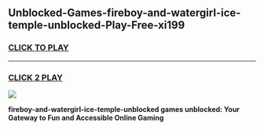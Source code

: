 
## Unblocked-Games-fireboy-and-watergirl-ice-temple-unblocked-Play-Free-xi199
<h3>
<a href="https://premium76.site?title=fireboy-and-watergirl-ice-temple-unblocked&ref=19M">CLICK TO PLAY</a></h3>
<hr>

<h3>
<a href="https://premium76.site?title=fireboy-and-watergirl-ice-temple-unblocked&ref=19M">CLICK 2 PLAY</a>
  
</h3>

<a href="https://premium76.site?title=fireboy-and-watergirl-ice-temple-unblocked&ref=19M"><img src="https://clearcache.store/games.png"></a>


**fireboy-and-watergirl-ice-temple-unblocked games unblocked: Your Gateway to Fun and Accessible Online Gaming**
